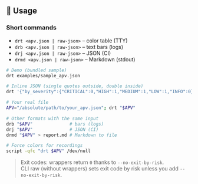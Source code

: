 <!-- diff-risk:usage:start -->

## 🚀 Usage

### Short commands
- `drt <apv.json | raw-json>` – color table (TTY)
- `drb <apv.json | raw-json>` – text bars (logs)
- `drj <apv.json | raw-json>` – JSON (CI)
- `drmd <apv.json | raw-json>` – Markdown (stdout)

```bash
# Demo (bundled sample)
drt examples/sample_apv.json

# Inline JSON (single quotes outside, double inside)
drt '{"by_severity":{"CRITICAL":0,"HIGH":1,"MEDIUM":1,"LOW":1,"INFO":0}}'

# Your real file
APV="/absolute/path/to/your_apv.json"; drt "$APV"

# Other formats with the same input
drb "$APV"              # bars (logs)
drj "$APV"              # JSON (CI)
drmd "$APV" > report.md # Markdown to file

# Force colors for recordings
script -qfc "drt $APV" /dev/null
```

> Exit codes: wrappers return `0` thanks to `--no-exit-by-risk`.  
> CLI raw (without wrappers) sets exit code by risk unless you add `--no-exit-by-risk`.

<!-- diff-risk:usage:end -->
